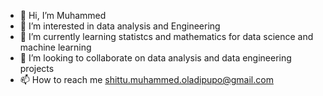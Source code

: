 - 👋 Hi, I’m Muhammed
- 👀 I’m interested in data analysis and Engineering
- 🌱 I’m currently learning statistcs and mathematics for data science and machine learning
- 💞️ I’m looking to collaborate on data analysis and data engineering projects
- 📫 How to reach me shittu.muhammed.oladipupo@gmail.com

<!---
shittu05/shittu05 is a ✨ special ✨ repository because its `README.md` (this file) appears on your GitHub profile.
You can click the Preview link to take a look at your changes.
--->
